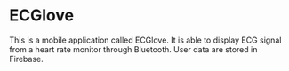 # ECGlove
This is a mobile application called ECGlove. It is able to display ECG signal from a heart rate monitor through Bluetooth. User data are stored in Firebase. 
